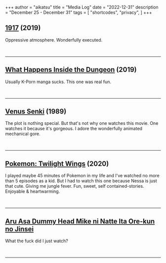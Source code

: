 +++
author = "aikatsu"
title = "Media Log"
date = "2022-12-31"
description = "December 25 - December 31"
tags = [
    "shortcodes",
    "privacy",
]
+++

## [1917](https://www.imdb.com/title/tt8579674/) (2019)
<!--more-->

Oppressive atmosphere. Wonderfully executed.

<br>

---


## [What Happens Inside the Dungeon](https://www.mangaupdates.com/series/ugwe6g1/what-happens-inside-the-dungeon) (2019)
Usually K-Porn manga sucks. This one was real fun.

<br>

---

## [Venus Senki](https://anidb.net/anime/620) (1989)
The plot is nothing special. But that's not why one watches this movie. One watches it because it's gorgeous. I adore the wonderfully animated mechanical gore.
 
<br>

---

## [Pokemon: Twilight Wings](https://anidb.net/anime/15309) (2020)
I played maybe 45 minutes of Pokemon in my life and I've watched no more than 5 episodes as a kid. But I had to watch this one because Nessa is just that cute. Giving me jungle fever. Fun, sweet, self contained-stories. Enjoyable & heartwarming. 

<br>

---

## [Aru Asa Dummy Head Mike ni Natte Ita Ore-kun no Jinsei](https://anidb.net/anime/17513)
What the fuck did I just watch?

<br>

---

<br>



